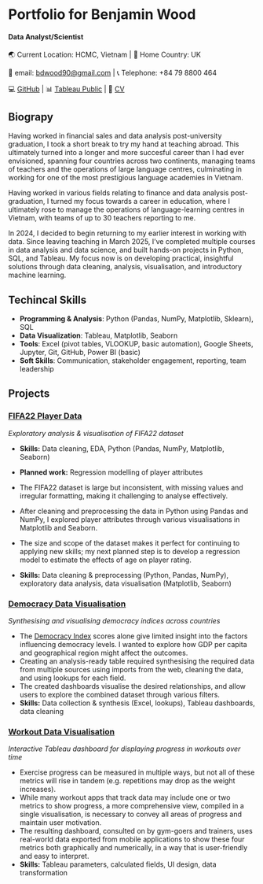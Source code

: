 # Portfolio for Benjamin Wood

#### Data Analyst/Scientist

🌏 Current Location: HCMC, Vietnam | 🏡 Home Country: UK

📧 email: bdwood90@gmail.com | 📞 Telephone: +84 79 8800 464

💻 [GitHub](https://github.com/BenjaminDWood) | 📊 [Tableau Public](https://public.tableau.com/app/profile/benjamin.wood8808/vizzes) | 📄 [CV](nolinkyet.com)

## Biograpy
Having worked in financial sales and data analysis post-university graduation, I took a short break to try my hand at teaching abroad. This ultimately turned into a longer and more succesful career than I had ever envisioned, spanning four countries across two continents, managing teams of teachers and the operations of large language centres, culminating in working for one of the most prestigious language academies in Vietnam.

Having worked in various fields relating to finance and data analysis post-graduation, I turned my focus towards a career in education, where I ultimately rose to manage the operations of language-learning centres in Vietnam, with teams of up to 30 teachers reporting to me.

In 2024, I decided to begin returning to my earlier interest in working with data. Since leaving teaching in March 2025, I’ve completed multiple courses in data analysis and data science, and built hands-on projects in Python, SQL, and Tableau. My focus now is on developing practical, insightful solutions through data cleaning, analysis, visualisation, and introductory machine learning.

## Techincal Skills
 - **Programming & Analysis**: Python (Pandas, NumPy, Matplotlib, Sklearn), SQL
 - **Data Visualization**: Tableau, Matplotlib, Seaborn
 - **Tools**: Excel (pivot tables, VLOOKUP, basic automation), Google Sheets, Jupyter, Git, GitHub, Power BI (basic)
 - **Soft Skills**: Communication, stakeholder engagement, reporting, team leadership

## Projects

### [FIFA22 Player Data](https://github.com/BenjaminDWood/FIFA)
*Exploratory analysis & visualisation of FIFA22 dataset* 
- **Skills:** Data cleaning, EDA, Python (Pandas, NumPy, Matplotlib, Seaborn)  
- **Planned work:** Regression modelling of player attributes

- The FIFA22 dataset is large but inconsistent, with missing values and irregular formatting, making it challenging to analyse effectively.  
- After cleaning and preprocessing the data in Python using Pandas and NumPy, I explored player attributes through various visualisations in Matplotlib and Seaborn.
- The size and scope of the dataset makes it perfect for continuing to applying new skills; my next planned step is to develop a regression model to estimate the effects of age on player rating.
- **Skills:** Data cleaning & preprocessing (Python, Pandas, NumPy), exploratory data analysis, data visualisation (Matplotlib, Seaborn)



### [Democracy Data Visualisation](https://public.tableau.com/app/profile/benjamin.wood8808/viz/AnalysisofDemocracyScoresvsGDPCapita/RegionView)
*Synthesising and visualising democracy indices across countries*
- The [Democracy Index](https://ourworldindata.org/grapher/democracy-index-eiu) scores alone give limited insight into the factors influencing democracy levels. I wanted to explore how GDP per capita and geographical region might affect the outcomes.
- Creating an analysis-ready table required synthesising the required data from multiple sources using imports from the web, cleaning the data, and using lookups for each field.
- The created dashboards visualise the desired relationships, and allow users to explore the combined dataset through various filters.
- **Skills:** Data collection & synthesis (Excel, lookups), Tableau dashboards, data cleaning


### [Workout Data Visualisation](https://public.tableau.com/app/profile/benjamin.wood8808/viz/WorkoutProgressDashboard_17536908034250/ProgressDash)
*Interactive Tableau dashboard for displaying progress in workouts over time*
- Exercise progress can be measured in multiple ways, but not all of these metrics will rise in tandem (e.g. repetitions may drop as the weight increases).
- While many workout apps that track data may include one or two metrics to show progress, a more comprehensive view, compiled in a single visualisation, is necessary to convey all areas of progress and maintain user motivation.
- The resulting dashboard, consulted on by gym-goers and trainers, uses real-world data exported from mobile applications to show these four metrics both graphically and numerically, in a way that is user-friendly and easy to interpret.
- **Skills:** Tableau parameters, calculated fields, UI design, data transformation








